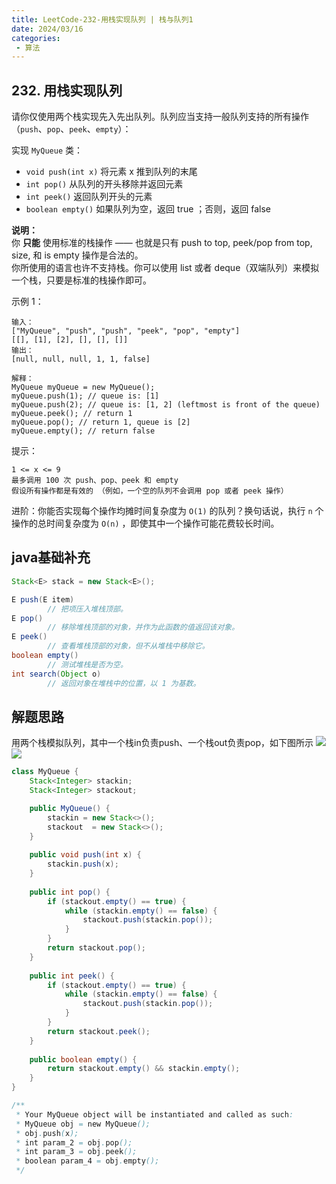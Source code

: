 ```yaml
---
title: LeetCode-232-用栈实现队列 | 栈与队列1
date: 2024/03/16
categories:
 - 算法
---
```

## 232. 用栈实现队列
请你仅使用两个栈实现先入先出队列。队列应当支持一般队列支持的所有操作（`push`、`pop`、`peek`、`empty`）：

实现 `MyQueue` 类：
- `void push(int x)` 将元素 x 推到队列的末尾
- `int pop()` 从队列的开头移除并返回元素
- `int peek()` 返回队列开头的元素
- `boolean empty()` 如果队列为空，返回 true ；否则，返回 false

**说明：**<br/>
你 **只能** 使用标准的栈操作 —— 也就是只有 push to top, peek/pop from top, size, 和 is empty 操作是合法的。<br/>
你所使用的语言也许不支持栈。你可以使用 list 或者 deque（双端队列）来模拟一个栈，只要是标准的栈操作即可。


示例 1：
```
输入：
["MyQueue", "push", "push", "peek", "pop", "empty"]
[[], [1], [2], [], [], []]
输出：
[null, null, null, 1, 1, false]

解释：
MyQueue myQueue = new MyQueue();
myQueue.push(1); // queue is: [1]
myQueue.push(2); // queue is: [1, 2] (leftmost is front of the queue)
myQueue.peek(); // return 1
myQueue.pop(); // return 1, queue is [2]
myQueue.empty(); // return false
```

提示：
```
1 <= x <= 9
最多调用 100 次 push、pop、peek 和 empty
假设所有操作都是有效的 （例如，一个空的队列不会调用 pop 或者 peek 操作）
```

进阶：你能否实现每个操作均摊时间复杂度为 `O(1)` 的队列？换句话说，执行 `n` 个操作的总时间复杂度为 `O(n)` ，即使其中一个操作可能花费较长时间。

## java基础补充
```java
Stack<E> stack = new Stack<E>();

E push(E item) 
        // 把项压入堆栈顶部。 
E pop() 
        // 移除堆栈顶部的对象，并作为此函数的值返回该对象。 
E peek() 
        // 查看堆栈顶部的对象，但不从堆栈中移除它。 
boolean empty() 
        // 测试堆栈是否为空。  
int search(Object o) 
        // 返回对象在堆栈中的位置，以 1 为基数。
```


## 解题思路
用两个栈模拟队列，其中一个栈in负责push、一个栈out负责pop，如下图所示
![](/image/2024031701.png)
![](/image/2024031702.png)

```java
class MyQueue {
    Stack<Integer> stackin;
    Stack<Integer> stackout;

    public MyQueue() {
        stackin = new Stack<>();
        stackout  = new Stack<>();
    }
    
    public void push(int x) {
        stackin.push(x);
    }
    
    public int pop() {
        if (stackout.empty() == true) {
            while (stackin.empty() == false) {
                stackout.push(stackin.pop());
            }
        }
        return stackout.pop();
    }
    
    public int peek() {
        if (stackout.empty() == true) {
            while (stackin.empty() == false) {
                stackout.push(stackin.pop());
            }
        }
        return stackout.peek();
    }
    
    public boolean empty() {
        return stackout.empty() && stackin.empty();
    }
}

/**
 * Your MyQueue object will be instantiated and called as such:
 * MyQueue obj = new MyQueue();
 * obj.push(x);
 * int param_2 = obj.pop();
 * int param_3 = obj.peek();
 * boolean param_4 = obj.empty();
 */
```
